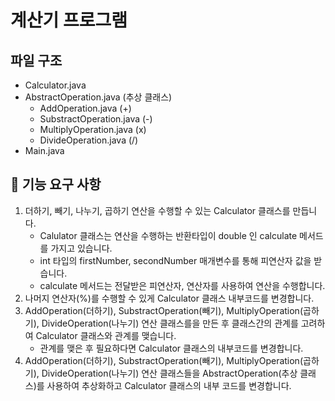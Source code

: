 # 계산기 프로그램

## 파일 구조
- Calculator.java
- AbstractOperation.java (추상 클래스)
  - AddOperation.java (+)
  - SubstractOperation.java (-)
  - MultiplyOperation.java (x)
  - DivideOperation.java (/)
- Main.java

## 🚀 기능 요구 사항
1. 더하기, 빼기, 나누기, 곱하기 연산을 수행할 수 있는 Calculator 클래스를 만듭니다.
    - Calulator 클래스는 연산을 수행하는 반환타입이 double 인 calculate 메서드를 가지고 있습니다.
    - int 타입의 firstNumber, secondNumber 매개변수를 통해 피연산자 값을 받습니다.
    - calculate 메서드는 전달받은 피연산자, 연산자를 사용하여 연산을 수행합니다.
2. 나머지 연산자(%)를 수행할 수 있게 Calculator 클래스 내부코드를 변경합니다.
3. AddOperation(더하기), SubstractOperation(빼기), MultiplyOperation(곱하기), DivideOperation(나누기) 연산 클래스를을 만든 후 클래스간의 관계를 고려하여 Calculator 클래스와 관계를 맺습니다.
     - 관계를 맺은 후 필요하다면 Calculator 클래스의 내부코드를 변경합니다.
4. AddOperation(더하기), SubstractOperation(빼기), MultiplyOperation(곱하기), DivideOperation(나누기) 연산 클래스들을 AbstractOperation(추상 클래스)를 사용하여 추상화하고 Calculator 클래스의 내부 코드를 변경합니다.



    
   
  
